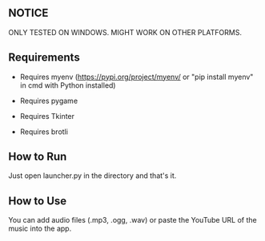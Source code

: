 ## NOTICE
ONLY TESTED ON WINDOWS. MIGHT WORK ON OTHER PLATFORMS.

## Requirements

- Requires myenv (https://pypi.org/project/myenv/ or "pip install myenv" in cmd with Python installed)

- Requires pygame

- Requires Tkinter

- Requires brotli

## How to Run

Just open launcher.py in the directory and that's it.

## How to Use

You can add audio files (.mp3, .ogg, .wav) or paste the YouTube URL of the music into the app.
